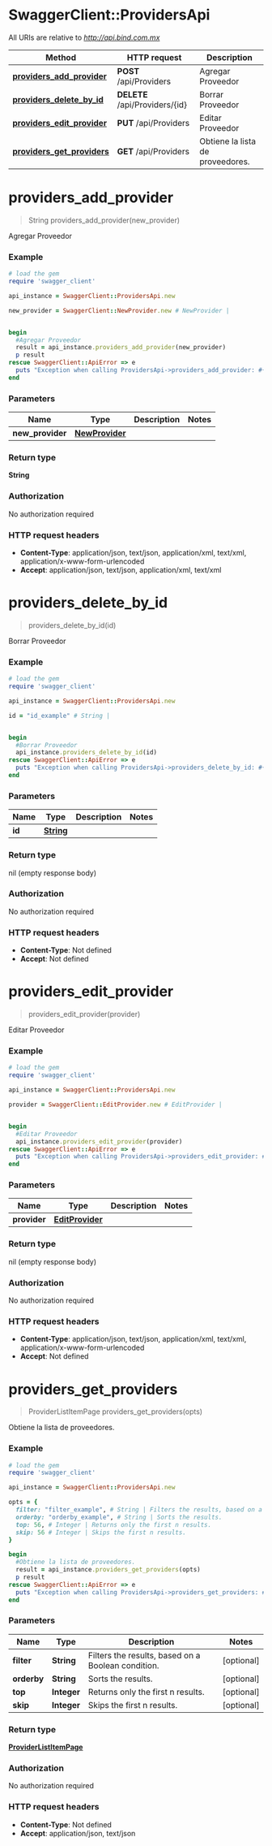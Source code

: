 # SwaggerClient::ProvidersApi

All URIs are relative to *http://api.bind.com.mx*

Method | HTTP request | Description
------------- | ------------- | -------------
[**providers_add_provider**](ProvidersApi.md#providers_add_provider) | **POST** /api/Providers | Agregar Proveedor
[**providers_delete_by_id**](ProvidersApi.md#providers_delete_by_id) | **DELETE** /api/Providers/{id} | Borrar Proveedor
[**providers_edit_provider**](ProvidersApi.md#providers_edit_provider) | **PUT** /api/Providers | Editar Proveedor
[**providers_get_providers**](ProvidersApi.md#providers_get_providers) | **GET** /api/Providers | Obtiene la lista de proveedores.


# **providers_add_provider**
> String providers_add_provider(new_provider)

Agregar Proveedor



### Example
```ruby
# load the gem
require 'swagger_client'

api_instance = SwaggerClient::ProvidersApi.new

new_provider = SwaggerClient::NewProvider.new # NewProvider | 


begin
  #Agregar Proveedor
  result = api_instance.providers_add_provider(new_provider)
  p result
rescue SwaggerClient::ApiError => e
  puts "Exception when calling ProvidersApi->providers_add_provider: #{e}"
end
```

### Parameters

Name | Type | Description  | Notes
------------- | ------------- | ------------- | -------------
 **new_provider** | [**NewProvider**](NewProvider.md)|  | 

### Return type

**String**

### Authorization

No authorization required

### HTTP request headers

 - **Content-Type**: application/json, text/json, application/xml, text/xml, application/x-www-form-urlencoded
 - **Accept**: application/json, text/json, application/xml, text/xml



# **providers_delete_by_id**
> providers_delete_by_id(id)

Borrar Proveedor



### Example
```ruby
# load the gem
require 'swagger_client'

api_instance = SwaggerClient::ProvidersApi.new

id = "id_example" # String | 


begin
  #Borrar Proveedor
  api_instance.providers_delete_by_id(id)
rescue SwaggerClient::ApiError => e
  puts "Exception when calling ProvidersApi->providers_delete_by_id: #{e}"
end
```

### Parameters

Name | Type | Description  | Notes
------------- | ------------- | ------------- | -------------
 **id** | [**String**](.md)|  | 

### Return type

nil (empty response body)

### Authorization

No authorization required

### HTTP request headers

 - **Content-Type**: Not defined
 - **Accept**: Not defined



# **providers_edit_provider**
> providers_edit_provider(provider)

Editar Proveedor



### Example
```ruby
# load the gem
require 'swagger_client'

api_instance = SwaggerClient::ProvidersApi.new

provider = SwaggerClient::EditProvider.new # EditProvider | 


begin
  #Editar Proveedor
  api_instance.providers_edit_provider(provider)
rescue SwaggerClient::ApiError => e
  puts "Exception when calling ProvidersApi->providers_edit_provider: #{e}"
end
```

### Parameters

Name | Type | Description  | Notes
------------- | ------------- | ------------- | -------------
 **provider** | [**EditProvider**](EditProvider.md)|  | 

### Return type

nil (empty response body)

### Authorization

No authorization required

### HTTP request headers

 - **Content-Type**: application/json, text/json, application/xml, text/xml, application/x-www-form-urlencoded
 - **Accept**: Not defined



# **providers_get_providers**
> ProviderListItemPage providers_get_providers(opts)

Obtiene la lista de proveedores.



### Example
```ruby
# load the gem
require 'swagger_client'

api_instance = SwaggerClient::ProvidersApi.new

opts = { 
  filter: "filter_example", # String | Filters the results, based on a Boolean condition.
  orderby: "orderby_example", # String | Sorts the results.
  top: 56, # Integer | Returns only the first n results.
  skip: 56 # Integer | Skips the first n results.
}

begin
  #Obtiene la lista de proveedores.
  result = api_instance.providers_get_providers(opts)
  p result
rescue SwaggerClient::ApiError => e
  puts "Exception when calling ProvidersApi->providers_get_providers: #{e}"
end
```

### Parameters

Name | Type | Description  | Notes
------------- | ------------- | ------------- | -------------
 **filter** | **String**| Filters the results, based on a Boolean condition. | [optional] 
 **orderby** | **String**| Sorts the results. | [optional] 
 **top** | **Integer**| Returns only the first n results. | [optional] 
 **skip** | **Integer**| Skips the first n results. | [optional] 

### Return type

[**ProviderListItemPage**](ProviderListItemPage.md)

### Authorization

No authorization required

### HTTP request headers

 - **Content-Type**: Not defined
 - **Accept**: application/json, text/json



